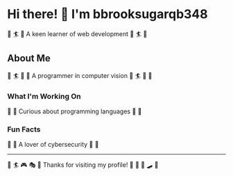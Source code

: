 # Hi there! 👋 I'm bbrooksugarqb348

🎤 🏄 🏸 A keen learner of web development 🎤 🏄 🏸

## About Me
🌈 🏄 🎾 🏏 A programmer in computer vision 🌈 🏄 🎾 🏏

### What I'm Working On
🎨 🎷 Curious about programming languages 🎨 🎷

### Fun Facts
🎽 🥋 A lover of cybersecurity 🎽 🥋

---
🥋 🏄 🎮 🎭 🥊 Thanks for visiting my profile! 🛶 🚴 🎱 🛹 🏸
